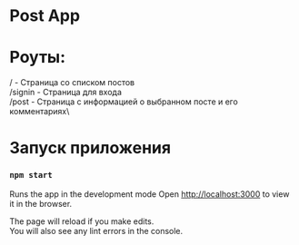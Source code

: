 # Post App

# Роуты:
/ - Страница со списком постов\
/signin - Страница для входа\
/post - Страница с информацией о выбранном посте и его комментариях\

# Запуск приложения
### `npm start`

Runs the app in the development mode
Open [http://localhost:3000](http://localhost:3000) to view it in the browser.

The page will reload if you make edits.\
You will also see any lint errors in the console.

